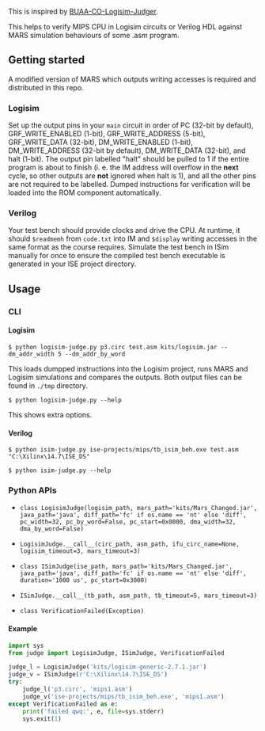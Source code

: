 This is inspired by [
BUAA-CO-Logisim-Judger](https://github.com/biopuppet/BUAA-CO-Logisim-Judger).

This helps to verify MIPS CPU in Logisim circuits or Verilog HDL against MARS simulation behaviours of some .asm program.

## Getting started

A modified version of MARS which outputs writing accesses is required and distributed in this repo.

### Logisim

Set up the output pins in your `main` circuit in order of PC (32-bit by default), GRF_WRITE_ENABLED (1-bit), GRF_WRITE_ADDRESS (5-bit), GRF_WRITE_DATA (32-bit), DM_WRITE_ENABLED (1-bit), DM_WRITE_ADDRESS (32-bit by default), DM_WRITE_DATA (32-bit), and halt (1-bit). The output pin labelled "halt" should be pulled to 1 if the entire program is about to finish (i. e. the IM address will overflow in the **next** cycle, so other outputs are **not** ignored when halt is 1), and all the other pins are not required to be labelled. Dumped instructions for verification will be loaded into the ROM component automatically.

### Verilog

Your test bench should provide clocks and drive the CPU. At runtime, it should `$readmemh` from `code.txt` into IM and `$display` writing accesses in the same format as the course requires. Simulate the test bench in ISim manually for once to ensure the compiled test bench executable is generated in your ISE project directory.

## Usage

### CLI

#### Logisim

```shell
$ python logisim-judge.py p3.circ test.asm kits/logisim.jar --dm_addr_width 5 --dm_addr_by_word
```

This loads dumpped instructions into the Logisim project, runs MARS and Logisim simulations and compares the outputs. Both output files can be found in `./tmp` directory.

```shell
$ python logisim-judge.py --help
```

This shows extra options.

#### Verilog

```shell
$ python isim-judge.py ise-projects/mips/tb_isim_beh.exe test.asm "C:\Xilinx\14.7\ISE_DS"
```

```shell
$ python isim-judge.py --help
```

### Python APIs

- `class LogisimJudge(logisim_path, mars_path='kits/Mars_Changed.jar', java_path='java', diff_path='fc' if os.name == 'nt' else 'diff', pc_width=32, pc_by_word=False, pc_start=0x0000, dma_width=32, dma_by_word=False)`

- `LogisimJudge.__call__(circ_path, asm_path, ifu_circ_name=None, logisim_timeout=3, mars_timeout=3)`

- `class ISimJudge(ise_path, mars_path='kits/Mars_Changed.jar', java_path='java', diff_path='fc' if os.name == 'nt' else 'diff', duration='1000 us', pc_start=0x3000)`

- `ISimJudge.__call__(tb_path, asm_path, tb_timeout=5, mars_timeout=3)`

- `class VerificationFailed(Exception)`

#### Example

```python
import sys
from judge import LogisimJudge, ISimJudge, VerificationFailed

judge_l = LogisimJudge('kits/logisim-generic-2.7.1.jar')
judge_v = ISimJudge(r'C:\Xilinx\14.7\ISE_DS')
try:
    judge_l('p3.circ', 'mips1.asm')
    judge_v('ise-projects/mips/tb_isim_beh.exe', 'mips1.asm')
except VerificationFailed as e:
    print('failed qwq:', e, file=sys.stderr)
    sys.exit(1)
```
